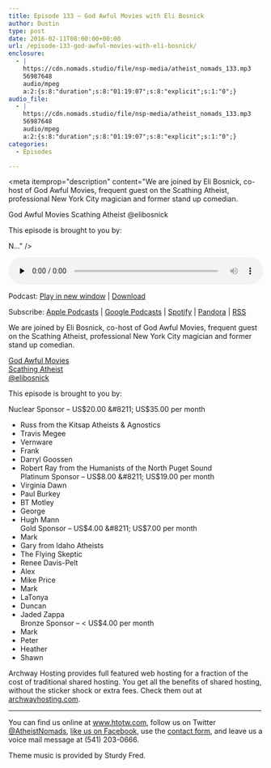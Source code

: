 ```yaml
---
title: Episode 133 – God Awful Movies with Eli Bosnick
author: Dustin
type: post
date: 2016-02-11T08:00:00+00:00
url: /episode-133-god-awful-movies-with-eli-bosnick/
enclosure:
  - |
    https://cdn.nomads.studio/file/nsp-media/atheist_nomads_133.mp3
    56987648
    audio/mpeg
    a:2:{s:8:"duration";s:8:"01:19:07";s:8:"explicit";s:1:"0";}
audio_file:
  - |
    https://cdn.nomads.studio/file/nsp-media/atheist_nomads_133.mp3
    56987648
    audio/mpeg
    a:2:{s:8:"duration";s:8:"01:19:07";s:8:"explicit";s:1:"0";}
categories:
  - Episodes

---
```

<div itemscope itemtype="http://schema.org/AudioObject">
  <meta itemprop="name" content="Episode 133 &#8211; God Awful Movies with Eli Bosnick" />
  
  <meta itemprop="uploadDate" content="2016-02-11T01:00:00-07:00" />
  
  <meta itemprop="encodingFormat" content="audio/mpeg" />
  
  <meta itemprop="duration" content="PT1H19M07S" />
  
  <meta itemprop="description" content="We are joined by Eli Bosnick, co-host of God Awful Movies, frequent guest on the Scathing Atheist, professional New York City magician and former stand up comedian.

God Awful Movies
Scathing Atheist
@elibosnick

This episode is brought to you by:

N..." />
  
  <meta itemprop="contentUrl" content="https://dts.podtrac.com/redirect.mp3/cdn.nomads.studio/file/nsp-media/atheist_nomads_133.mp3" />
  
  <meta itemprop="contentSize" content="54.3" />
  </p> 
  
  <div class="powerpress_player" id="powerpress_player_8390">
    <audio class="wp-audio-shortcode" id="audio-5104-134" preload="none" style="width: 100%;" controls="controls"><source type="audio/mpeg" src="https://dts.podtrac.com/redirect.mp3/cdn.nomads.studio/file/nsp-media/atheist_nomads_133.mp3?_=134" /><a href="https://dts.podtrac.com/redirect.mp3/cdn.nomads.studio/file/nsp-media/atheist_nomads_133.mp3">https://dts.podtrac.com/redirect.mp3/cdn.nomads.studio/file/nsp-media/atheist_nomads_133.mp3</a></audio>
  </div>
</div>

<p class="powerpress_links powerpress_links_mp3">
  Podcast: <a href="https://dts.podtrac.com/redirect.mp3/cdn.nomads.studio/file/nsp-media/atheist_nomads_133.mp3" class="powerpress_link_pinw" target="_blank" title="Play in new window" onclick="return powerpress_pinw('https://htotw.com/?powerpress_pinw=5104-podcast');" rel="nofollow">Play in new window</a> | <a href="https://dts.podtrac.com/redirect.mp3/cdn.nomads.studio/file/nsp-media/atheist_nomads_133.mp3" class="powerpress_link_d" title="Download" rel="nofollow" download="atheist_nomads_133.mp3">Download</a>
</p>

<p class="powerpress_links powerpress_subscribe_links">
  Subscribe: <a href="https://podcasts.apple.com/us/podcast/humanists-take-on-the-world/id530050098?mt=2&ls=1" class="powerpress_link_subscribe powerpress_link_subscribe_itunes" target="_blank" title="Subscribe on Apple Podcasts" rel="nofollow">Apple Podcasts</a> | <a href="https://www.google.com/podcasts?feed=aHR0cDovL2F0aGVpc3Rub21hZHMubGlic3luLmNvbS9yc3M%3D" class="powerpress_link_subscribe powerpress_link_subscribe_googleplay" target="_blank" title="Subscribe on Google Podcasts" rel="nofollow">Google Podcasts</a> | <a href="https://open.spotify.com/show/3LzK2xZGike6Tc1GEMtMbr?si=LieN9SNuTpq96smuaUsH8A" class="powerpress_link_subscribe powerpress_link_subscribe_spotify" target="_blank" title="Subscribe on Spotify" rel="nofollow">Spotify</a> | <a href="https://www.pandora.com/podcast/atheist-nomads/PC:10122?corr=62071012&part=ug" class="powerpress_link_subscribe powerpress_link_subscribe_pandora" target="_blank" title="Subscribe on Pandora" rel="nofollow">Pandora</a> | <a href="https://htotw.com/feed/podcast/" class="powerpress_link_subscribe powerpress_link_subscribe_rss" target="_blank" title="Subscribe via RSS" rel="nofollow">RSS</a>
</p>

We are joined by Eli Bosnick, co-host of God Awful Movies, frequent guest on the Scathing Atheist, professional New York City magician and former stand up comedian.

<a href="http://godawfulmovies.libsyn.com/" target="_blank" rel="noopener">God Awful Movies</a>  
<a href="http://www.scathingatheist.com" target="_blank" rel="noopener">Scathing Atheist</a>  
<a href="https://twitter.com/elibosnick" target="_blank" rel="noopener">@elibosnick</a>

This episode is brought to you by:

Nuclear Sponsor &#8211; US$20.00 &#8211; US$35.00 per month  
* Russ from the Kitsap Atheists & Agnostics  
* Travis Megee  
* Vernware  
* Frank  
* Darryl Goossen  
* Robert Ray from the Humanists of the North Puget Sound  
Platinum Sponsor &#8211; US$8.00 &#8211; US$19.00 per month  
* Virginia Dawn  
* Paul Burkey  
* BT Motley  
* George  
* Hugh Mann  
Gold Sponsor &#8211; US$4.00 &#8211; US$7.00 per month  
* Mark  
* Gary from Idaho Atheists  
* The Flying Skeptic  
* Renee Davis-Pelt  
* Alex  
* Mike Price  
* Mark  
* LaTonya  
* Duncan  
* Jaded Zappa  
Bronze Sponsor &#8211; < US$4.00 per month  
* Mark  
* Peter  
* Heather  
* Shawn

Archway Hosting provides full featured web hosting for a fraction of the cost of traditional shared hosting. You get all the benefits of shared hosting, without the sticker shock or extra fees. Check them out at <a href="http://archwayhosting.com/" target="_blank" rel="noopener">archwayhosting.com</a>.

<hr width="500" />

You can find us online at <a href="https://www.htotw.com/" target="_blank" rel="noopener">www.htotw.com</a>, follow us on Twitter <a href="https://twitter.com/AtheistNomads" target="_blank" rel="noopener">@AtheistNomads</a>, <a href="https://htotw.com/facebook" target="_blank" rel="noopener">like us on Facebook</a>, use the [contact form](https://htotw.com/contact), and leave us a voice mail message at (541) 203-0666.

Theme music is provided by Sturdy Fred.